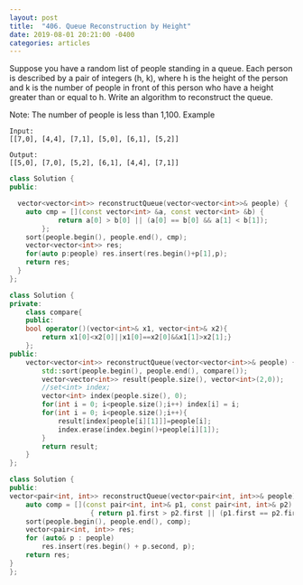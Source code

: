 ```yaml
---
layout: post
title:  "406. Queue Reconstruction by Height"
date: 2019-08-01 20:21:00 -0400
categories: articles
---
```

Suppose you have a random list of people standing in a queue. Each person is described by a pair of integers (h, k), where h is the height of the person and k is the number of people in front of this person who have a height greater than or equal to h. Write an algorithm to reconstruct the queue.

Note:
The number of people is less than 1,100.
Example
```
Input:
[[7,0], [4,4], [7,1], [5,0], [6,1], [5,2]]

Output:
[[5,0], [7,0], [5,2], [6,1], [4,4], [7,1]]
```
```c++
class Solution {
public:

  vector<vector<int>> reconstructQueue(vector<vector<int>>& people) {
    auto cmp = [](const vector<int> &a, const vector<int> &b) {
            return a[0] > b[0] || (a[0] == b[0] && a[1] < b[1]);
        };
    sort(people.begin(), people.end(), cmp);
    vector<vector<int>> res;
    for(auto p:people) res.insert(res.begin()+p[1],p);
    return res;
  }
};
```
```c++
class Solution {
private:
    class compare{
    public:
    bool operator()(vector<int>& x1, vector<int>& x2){
        return x1[0]<x2[0]||x1[0]==x2[0]&&x1[1]>x2[1];}
    };
public:
    vector<vector<int>> reconstructQueue(vector<vector<int>>& people) {
        std::sort(people.begin(), people.end(), compare());
        vector<vector<int>> result(people.size(), vector<int>(2,0));
        //set<int> index;
        vector<int> index(people.size(), 0);
        for(int i = 0; i<people.size();i++) index[i] = i;
        for(int i = 0; i<people.size();i++){
            result[index[people[i][1]]]=people[i];
            index.erase(index.begin()+people[i][1]);
        }
        return result;
    }
};
```
```c++
class Solution {
public:
vector<pair<int, int>> reconstructQueue(vector<pair<int, int>>& people) {
    auto comp = [](const pair<int, int>& p1, const pair<int, int>& p2)
                    { return p1.first > p2.first || (p1.first == p2.first && p1.second < p2.second); };
    sort(people.begin(), people.end(), comp);
    vector<pair<int, int>> res;
    for (auto& p : people) 
        res.insert(res.begin() + p.second, p);
    return res;
}
};
```